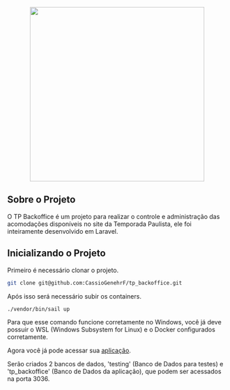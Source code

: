 <p align="center"><a href="https://temporadapaulista.com.br" target="_blank"><img src="https://temporadapaulista.com.br/wp-content/uploads/2022/06/Logo-Grupo-Temporada-Completo-1.png" width="400"></a></p>

## Sobre o Projeto

O TP Backoffice é um projeto para realizar o controle e administração das acomodações disponíveis no site da Temporada Paulista, ele foi inteiramente desenvolvido em Laravel.

## Inicializando o Projeto

Primeiro é necessário clonar o projeto.

```bash
git clone git@github.com:CassioGenehrF/tp_backoffice.git
```

Após isso será necessário subir os containers.

```bash
./vendor/bin/sail up
```

Para que esse comando funcione corretamente no Windows, você já deve possuir o WSL (Windows Subsystem for Linux) e o Docker configurados corretamente.

Agora você já pode acessar sua [aplicação](http://localhost).

Serão criados 2 bancos de dados, 'testing' (Banco de Dados para testes) e 'tp_backoffice' (Banco de Dados da aplicação), que podem ser acessados na porta 3036.